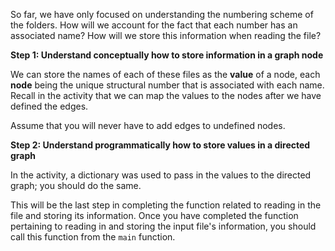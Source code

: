 <!--title={Parsing the File:Reading File Names}-->

<!--badges={Python:11,Algorithms:5}-->

<!--concepts={directedGraphs, introToGraphs, useOfGraphs}-->

So far, we have only focused on understanding the numbering scheme of the folders. How will we account for the fact that each number has an associated name? How will we store this information when reading the file?

**Step 1: Understand conceptually how to store information in a graph node**

We can store the names of each of these files as the **value** of a node, each **node** being the unique structural number that is associated with each name. Recall in the activity that we can map the values to the nodes after we have defined the edges.

Assume that you will never have to add edges to undefined nodes.

**Step 2: Understand programmatically how to store values in a directed graph**

In the activity, a dictionary was used to pass in the values to the directed graph; you should do the same.

This will be the last step in completing the function related to reading in the file and storing its information. Once you have completed the function pertaining to reading in and storing the input file's information, you should call this function from the `main` function.